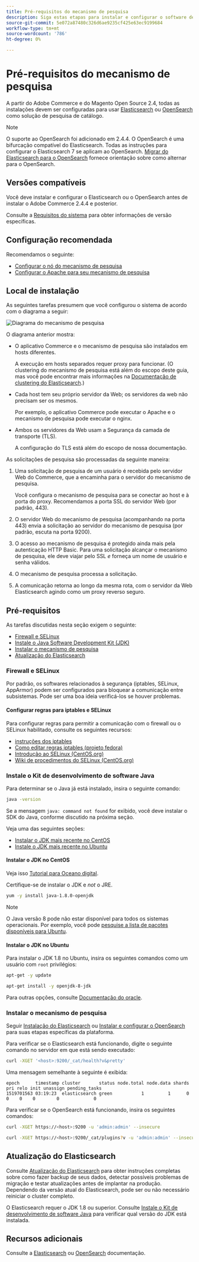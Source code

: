 ```yaml
---
title: Pré-requisitos do mecanismo de pesquisa
description: Siga estas etapas para instalar e configurar o software de mecanismo de pesquisa compatível para instalações locais do Adobe Commerce e do Magento Open Source.
source-git-commit: 5e072a87480c326d6ae9235cf425e63ec9199684
workflow-type: tm+mt
source-wordcount: '786'
ht-degree: 0%

---
```



# Pré-requisitos do mecanismo de pesquisa

A partir do Adobe Commerce e do Magento Open Source 2.4, todas as instalações devem ser configuradas para usar [Elasticsearch](https://www.elastic.co) ou [OpenSearch](https://opensearch.org/) como solução de pesquisa de catálogo.

>[!NOTE]
>
>O suporte ao OpenSearch foi adicionado em 2.4.4. O OpenSearch é uma bifurcação compatível do Elasticsearch. Todas as instruções para configurar o Elasticsearch 7 se aplicam ao OpenSearch. [Migrar do Elasticsearch para o OpenSearch](../../../upgrade/prepare/opensearch-migration.md) fornece orientação sobre como alternar para o OpenSearch.

## Versões compatíveis

Você deve instalar e configurar o Elasticsearch ou o OpenSearch antes de instalar o Adobe Commerce 2.4.4 e posterior.

Consulte a [Requisitos do sistema](../../system-requirements.md) para obter informações de versão específicas.

## Configuração recomendada

Recomendamos o seguinte:

* [Configurar o nó do mecanismo de pesquisa](configure-nginx.md)
* [Configurar o Apache para seu mecanismo de pesquisa](configure-apache.md)

## Local de instalação

As seguintes tarefas presumem que você configurou o sistema de acordo com o diagrama a seguir:

![Diagrama do mecanismo de pesquisa](../../../assets/installation/search-engine-config.svg)

O diagrama anterior mostra:

* O aplicativo Commerce e o mecanismo de pesquisa são instalados em hosts diferentes.

   A execução em hosts separados requer proxy para funcionar. (O clustering do mecanismo de pesquisa está além do escopo deste guia, mas você pode encontrar mais informações na [Documentação de clustering do Elasticsearch](https://www.elastic.co/guide/en/elasticsearch/guide/current/distributed-cluster.html).)

* Cada host tem seu próprio servidor da Web; os servidores da web não precisam ser os mesmos.

   Por exemplo, o aplicativo Commerce pode executar o Apache e o mecanismo de pesquisa pode executar o nginx.

* Ambos os servidores da Web usam a Segurança da camada de transporte (TLS).

   A configuração do TLS está além do escopo de nossa documentação.

As solicitações de pesquisa são processadas da seguinte maneira:

1. Uma solicitação de pesquisa de um usuário é recebida pelo servidor Web do Commerce, que a encaminha para o servidor do mecanismo de pesquisa.

   Você configura o mecanismo de pesquisa para se conectar ao host e à porta do proxy. Recomendamos a porta SSL do servidor Web (por padrão, 443).

1. O servidor Web do mecanismo de pesquisa (acompanhando na porta 443) envia a solicitação ao servidor do mecanismo de pesquisa (por padrão, escuta na porta 9200).

1. O acesso ao mecanismo de pesquisa é protegido ainda mais pela autenticação HTTP Basic. Para uma solicitação alcançar o mecanismo de pesquisa, ele deve viajar pelo SSL *e* forneça um nome de usuário e senha válidos.

1. O mecanismo de pesquisa processa a solicitação.

1. A comunicação retorna ao longo da mesma rota, com o servidor da Web Elasticsearch agindo como um proxy reverso seguro.

## Pré-requisitos

As tarefas discutidas nesta seção exigem o seguinte:

* [Firewall e SELinux](#firewall-and-selinux)
* [Instale o Java Software Development Kit (JDK)](#install-the-java-software-development-kit)
* [Instalar o mecanismo de pesquisa](#install-the-search-engine)
* [Atualização do Elasticsearch](#upgrading-elasticsearch)

### Firewall e SELinux

Por padrão, os softwares relacionados à segurança (iptables, SELinux, AppArmor) podem ser configurados para bloquear a comunicação entre subsistemas. Pode ser uma boa ideia verificá-los se houver problemas.

#### Configurar regras para iptables e SELinux

Para configurar regras para permitir a comunicação com o firewall ou o SELinux habilitado, consulte os seguintes recursos:

* [instruções dos iptables](https://help.ubuntu.com/community/IptablesHowTo)
* [Como editar regras iptables (projeto fedora)](https://fedoraproject.org/wiki/How_to_edit_iptables_rules)
* [Introdução ao SELinux (CentOS.org)](https://www.centos.org)
* [Wiki de procedimentos do SELinux (CentOS.org)](https://wiki.centos.org/HowTos/SELinux)

### Instale o Kit de desenvolvimento de software Java

Para determinar se o Java já está instalado, insira o seguinte comando:

```bash
java -version
```

Se a mensagem `java: command not found` for exibido, você deve instalar o SDK do Java, conforme discutido na próxima seção.

Veja uma das seguintes seções:

* [Instalar o JDK mais recente no CentOS](#install-the-jdk-on-centos)
* [Instale o JDK mais recente no Ubuntu](#install-the-jdk-on-ubuntu)

#### Instalar o JDK no CentOS

Veja isso [Tutorial para Oceano digital](https://www.digitalocean.com/community/tutorials/how-to-install-java-on-centos-and-fedora#install-oracle-java-8).

Certifique-se de instalar o JDK e *not* o JRE.

```bash
yum -y install java-1.8.0-openjdk
```

>[!NOTE]
>
>O Java versão 8 pode não estar disponível para todos os sistemas operacionais. Por exemplo, você pode [pesquise a lista de pacotes disponíveis para Ubuntu](https://packages.ubuntu.com/).

#### Instalar o JDK no Ubuntu

Para instalar o JDK 1.8 no Ubuntu, insira os seguintes comandos como um usuário com `root` privilégios:

```bash
apt-get -y update
```

```bash
apt-get install -y openjdk-8-jdk
```

Para outras opções, consulte [Documentação do oracle](https://docs.oracle.com/javase/8/docs/technotes/guides/install/install_overview.html).

### Instalar o mecanismo de pesquisa

Seguir [Instalação do Elasticsearch](https://www.elastic.co/guide/en/elasticsearch/reference/current/install-elasticsearch.html) ou [Instalar e configurar o OpenSearch](https://opensearch.org/docs/latest/opensearch/install/index/) para suas etapas específicas da plataforma.

Para verificar se o Elasticsearch está funcionando, digite o seguinte comando no servidor em que está sendo executado:

```bash
curl -XGET '<host>:9200/_cat/health?v&pretty'
```

Uma mensagem semelhante à seguinte é exibida:

```terminal
epoch      timestamp cluster       status node.total node.data shards pri relo init unassign pending_tasks
1519701563 03:19:23  elasticsearch green           1         1      0   0    0    0        0             0
```

Para verificar se o OpenSearch está funcionando, insira os seguintes comandos:

```bash
curl -XGET https://<host>:9200 -u 'admin:admin' --insecure
```

```bash
curl -XGET https://<host>:9200/_cat/plugins?v -u 'admin:admin' --insecure
```

## Atualização do Elasticsearch

Consulte [Atualização do Elasticsearch](https://www.elastic.co/guide/en/elasticsearch/reference/current/setup-upgrade.html) para obter instruções completas sobre como fazer backup de seus dados, detectar possíveis problemas de migração e testar atualizações antes de implantar na produção. Dependendo da versão atual do Elasticsearch, pode ser ou não necessário reiniciar o cluster completo.

O Elasticsearch requer o JDK 1.8 ou superior. Consulte [Instale o Kit de desenvolvimento de software Java](#install-the-java-software-development-kit) para verificar qual versão do JDK está instalada.

## Recursos adicionais

Consulte a [Elasticsearch](https://www.elastic.co/guide/en/elasticsearch/reference/current/index.html) ou [OpenSearch](https://opensearch.org/docs/latest/) documentação.

